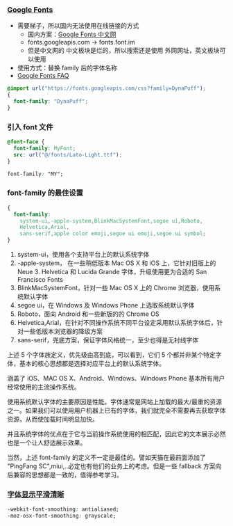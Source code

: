 <!--
 * @Date: 2022-08-18
 * @Author: 马晓川 maxc@dustess.com
 * @LastEditors: 马晓川 maxc@dustess.com
 * @LastEditTime: 2022-08-18
 * @Description: 
-->
### [Google Fonts](https://fonts.google.com/)
  * 需要梯子，所以国内无法使用在线链接的方式
    * 国内方案：[Google Fonts 中文网](https://www.googlefonts.cn/)
    * fonts.googleapis.com -> fonts.font.im
    * 但是中文网的 中文板块是烂的，所以搜索还是使用 外网网址，英文板块可以使用
  * 使用方式：替换 family 后的字体名称
  * [Google Fonts FAQ](https://developers.google.com/fonts/docs/css2)

```Css
@import url("https://fonts.googleapis.com/css?family=DynaPuff");
{
  font-family: "DynaPuff";
}
```

### 引入 font 文件
```Css
@font-face {
  font-family: MyFont;
  src: url("@/fonts/Lato-Light.ttf");
}

font-family: "MY";
```

### font-family 的最佳设置
```Css
{
  font-family:
    system-ui,-apple-system,BlinkMacSystemFont,segoe ui,Roboto,
    Helvetica,Arial,
    sans-serif,apple color emoji,segoe ui emoji,segoe ui symbol;
}
```
1. system-ui，使用各个支持平台上的默认系统字体
2. -apple-system， 在一些稍低版本 Mac OS X 和 iOS 上，它针对旧版上的 Neue 3. Helvetica 和 Lucida Grande 字体，升级使用更为合适的 San Francisco Fonts
3. BlinkMacSystemFont，针对一些 Mac OS X 上的 Chrome 浏览器，使用系统默认字体
4. segoe ui，在 Windows 及 Windows Phone 上选取系统默认字体
5. Roboto，面向 Android 和一些新版的的 Chrome OS
6. Helvetica,Arial，在针对不同操作系统不同平台设定采用默认系统字体后，针对一些低版本浏览器的降级方案
6. sans-serif，兜底方案，保证字体风格统一，至少也得是无衬线字体


上述 5 个字体族定义，优先级由高到底，可以看到，它们 5 个都并非某个特定字体，基本的核心思想都是选择对应平台上的默认系统字体。

涵盖了 iOS、MAC OS X、Android、Windows、Windows Phone 基本所有用户经常使用的主流操作系统。

使用系统默认字体的主要原因是性能。字体通常是网站上加载的最大/最重的资源之一。如果我们可以使用用户机器上已有的字体，我们就完全不需要再去获取字体资源，从而使加载时间明显加快。

并且系统字体的优点在于它与当前操作系统使用的相匹配，因此它的文本展示必然也是一个让人舒适展示效果。

当然，上述 font-family 的定义不一定是最佳的。譬如天猫在最前面添加了 "PingFang SC",miui,..必定也有他们的业务上的考虑。但是一些 fallback 方案向后兼容的思想都是一致的，值得参考学习。


### [字体显示平滑清晰](https://blog.csdn.net/SummerOfFoam/article/details/115563942)
```Css
-webkit-font-smoothing: antialiased;
-moz-osx-font-smoothing: grayscale;
```